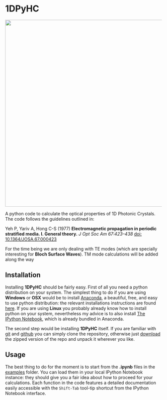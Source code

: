 # 1DPyHC

<img src="https://github.com/gevero/1DPyHC/blob/master/images/bragg.png" width="600">

A python code to calculate the optical properties of 1D Photonic Crystals. The code follows the guidelines outlined in:

Yeh P, Yariv A, Hong C-S (1977) **Electromagnetic propagation in periodic stratified media. I. General theory.** *J Opt Soc Am 67:423–438*
[doi: 10.1364/JOSA.67.000423](http://dx.doi.org/10.1364/JOSA.67.000423)

For the time being we are only dealing with TE modes (which are specially interesting for **Bloch Surface Waves**). TM mode calculations will be added along the way

## Installation

Installing **1DPyHC** should be fairly easy. First of all you need a python distribution on your system. The simplest thing to do if you are using **Windows** or **OSX** would be to install [Anaconda](https://store.continuum.io/cshop/anaconda/), a beautiful, free, and easy to use python distribution: the relevant installations instructions are found [here](http://docs.continuum.io/anaconda/install.html). If you are using **Linux** you probably already know how to install python on your system, nevertheless my advice is to also install [The IPython Notebook](http://ipython.org/notebook.html), which is already bundled in Anaconda.

The second step would be installing **1DPyHC** itself. If you are familiar with [git](http://git-scm.com/) and [github](https://github.com/) you can simply clone the repository, otherwise just [download](https://github.com/gevero/py-matrix/archive/master.zip) the zipped version of the repo and unpack it wherever you like.

## Usage

The best thing to do for the moment is to start from the **.ipynb** files in the [examples](https://github.com/gevero/1DPyHC/tree/master/examples) folder. You can load them in your local IPython Notebook instance: they should give you a fair idea about how to proceed for your calculations. Each function in the code features a detailed documentation easily accessible with the `Shift-Tab` tool-tip shortcut from the IPython Notebook interface.

